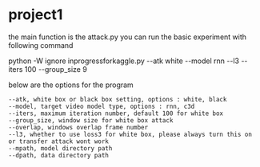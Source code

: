 # project1
the main function is the attack.py
you can run the basic experiment with following command

python -W ignore inprogressforkaggle.py --atk white --model rnn --l3  --iters 100 --group_size 9

below are the options for the program

`--atk, white box or black box setting, options : white, black`  
`--model, target video model type, options : rnn, c3d  `  
`--iters, maximum iteration number, default 100 for white box  `  
`--group_size, window size for white box attack  `  
`--overlap, windows overlap frame number  `  
`--l3, whether to use loss3 for white box, please always turn this on or transfer attack wont work  `  
`--mpath, model directory path  `  
`--dpath, data directory path  `  

